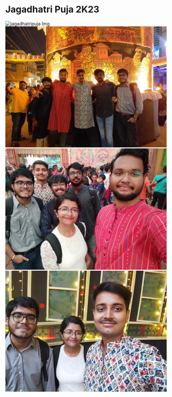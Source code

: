 # Jagadhatri Puja 2K23

<img src="./assets/jagadhatripuja (1).jpg" alt="jagadhatripuja Img"/><br>
<img src="./assets/jagadhatripuja (5).jpg" alt="jagadhatripuja Img"/><br>
<img src="./assets/jagadhatripuja (3).jpg" alt="jagadhatripuja Img"/><br>
<img src="./assets/jagadhatripuja (9).jpg" alt="jagadhatripuja Img"/><br>